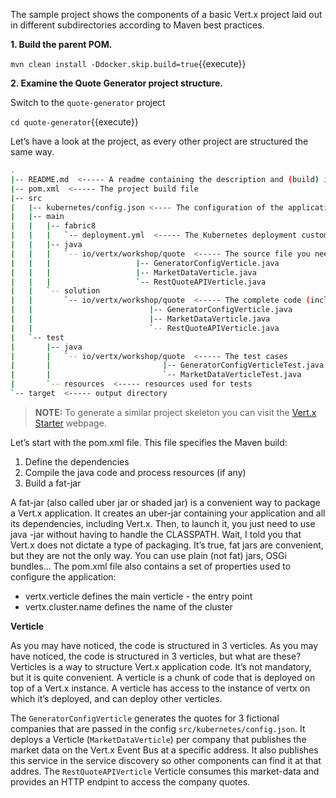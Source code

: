 The sample project shows the components of a basic Vert.x project laid out in different
subdirectories according to Maven best practices.

**1. Build the parent POM.**

``mvn clean install -Ddocker.skip.build=true``{{execute}}

**2. Examine the Quote Generator project structure.**

Switch to the ``quote-generator`` project

``cd quote-generator``{{execute}}

Let’s have a look at the project, as every other project are structured the same way.

```sh
.
|-- README.md  <----- A readme containing the description and (build) instructions
|-- pom.xml  <----- The project build file
|-- src
|   |-- kubernetes/config.json <---- The configuration of the application
|   |-- main
|   |   |-- fabric8
|   |   |   `-- deployment.yml  <----- The Kubernetes deployment customization
|   |   |-- java
|   |   |   `-- io/vertx/workshop/quote  <----- The source file you need to complete
|   |   |                   |-- GeneratorConfigVerticle.java
|   |   |                   |-- MarketDataVerticle.java
|   |   |                   `-- RestQuoteAPIVerticle.java
|   |   `-- solution
|   |       `-- io/vertx/workshop/quote  <----- The complete code (including the answers to the assignments)
|   |                          |-- GeneratorConfigVerticle.java
|   |                          |-- MarketDataVerticle.java
|   |                          `-- RestQuoteAPIVerticle.java
|   `-- test
|       |-- java
|       |   `-- io/vertx/workshop/quote  <----- The test cases
|       |                         |-- GeneratorConfigVerticleTest.java
|       |                         `-- MarketDataVerticleTest.java
|       `-- resources  <----- resources used for tests
`-- target  <----- output directory

```

>**NOTE:** To generate a similar project skeleton you can visit the [Vert.x Starter](http://start.vertx.io/) webpage.

Let’s start with the pom.xml file. This file specifies the Maven build:

1. Define the dependencies
2. Compile the java code and process resources (if any)
3. Build a fat-jar

A fat-jar (also called uber jar or shaded jar) is a convenient way to package a Vert.x application. It creates an uber-jar containing your application and all its dependencies, including Vert.x. Then, to launch it, you just need to use java -jar <jar name> without having to handle the CLASSPATH. Wait, I told you that Vert.x does not dictate a type of packaging. It’s true, fat jars are convenient, but they are not the only way. You can use plain (not fat) jars, OSGi bundles…​
The pom.xml file also contains a set of properties used to configure the application:

* vertx.verticle defines the main verticle - the entry point
* vertx.cluster.name defines the name of the cluster

**Verticle**

As you may have noticed, the code is structured in 3 verticles. As you may have noticed, the code is structured in 3 verticles, but what are these? Verticles is a way to structure Vert.x application code. It’s not mandatory, but it is quite convenient. A verticle is a chunk of code that is deployed on top of a Vert.x instance. A verticle has access to the instance of vertx on which it’s deployed, and can deploy other verticles.

The `GeneratorConfigVerticle` generates the quotes for 3 fictional companies that are passed in the config `src/kubernetes/config.json`. It deploys a Verticle (`MarketDataVerticle`) per company that publishes the market data on the Vert.x Event Bus at a specific address. It also publishes this service in the service discovery so other components can find it at that addres. The `RestQuoteAPIVerticle` Verticle consumes this market-data and provides an HTTP endpint to access the company quotes.
